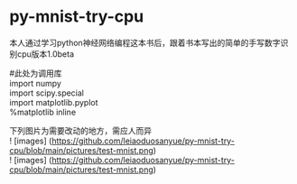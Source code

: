 # py-mnist-try-cpu
本人通过学习python神经网络编程这本书后，跟着书本写出的简单的手写数字识别cpu版本1.0beta

#此处为调用库  
import numpy  
import scipy.special  
import matplotlib.pyplot  
%matplotlib inline  


下列图片为需要改动的地方，需应人而异  
! [images] (https://github.com/leiaoduosanyue/py-mnist-try-cpu/blob/main/pictures/test-mnist.png)  
! [images] (https://github.com/leiaoduosanyue/py-mnist-try-cpu/blob/main/pictures/test-mnist.png)
